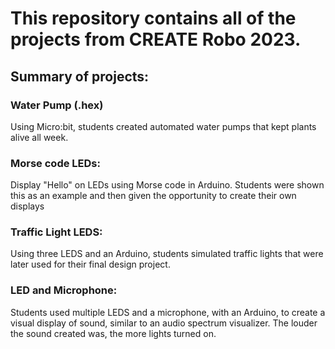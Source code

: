 # This repository contains all of the projects from CREATE Robo 2023.

## Summary of projects:
### Water Pump (.hex)
Using Micro:bit, students created automated water pumps that kept plants alive all week.

### Morse code LEDs:
Display "Hello" on LEDs using Morse code in Arduino. Students were shown this as an example and then given the opportunity to create their own displays

### Traffic Light LEDS:
Using three LEDS and an Arduino, students simulated traffic lights that were later used for their final design project.

### LED and Microphone:
Students used multiple LEDS and a microphone, with an Arduino, to create a visual display of sound, similar to an audio spectrum visualizer. The louder the sound created was, the more lights turned on.
